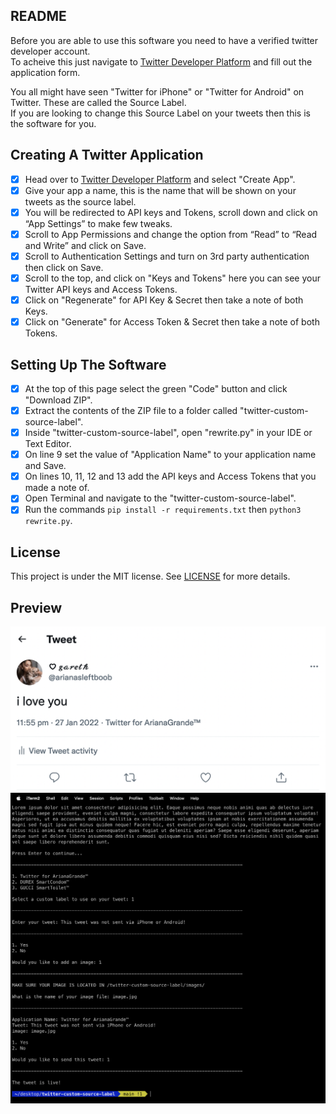 ## README

Before you are able to use this software you need to have a verified twitter developer account.\
To acheive this just navigate to [Twitter Developer Platform](https://developer.twitter.com/) and fill out the application form.

You all might have seen "Twitter for iPhone" or "Twitter for Android" on Twitter. These are called the Source Label.\
If you are looking to change this Source Label on your tweets then this is the software for you.

## Creating A Twitter Application

- [x] Head over to [Twitter Developer Platform](https://developer.twitter.com/en/portal/projects-and-apps) and select "Create App".
- [x] Give your app a name, this is the name that will be shown on your tweets as the source label.
- [x] You will be redirected to API keys and Tokens, scroll down and click on “App Settings” to make few tweaks.
- [x] Scroll to App Permissions and change the option from “Read” to “Read and Write” and click on Save.
- [x] Scroll to Authentication Settings and turn on 3rd party authentication then click on Save.
- [x] Scroll to the top, and click on "Keys and Tokens" here you can see your Twitter API keys and Access Tokens.
- [x] Click on "Regenerate" for API Key & Secret then take a note of both Keys.
- [x] Click on "Generate" for Access Token & Secret then take a note of both Tokens.

## Setting Up The Software

- [x] At the top of this page select the green "Code" button and click "Download ZIP".
- [x] Extract the contents of the ZIP file to a folder called "twitter-custom-source-label".
- [x] Inside "twitter-custom-source-label", open "rewrite.py" in your IDE or Text Editor.
- [x] On line 9 set the value of "Application Name" to your application name and Save.
- [x] On lines 10, 11, 12 and 13 add the API keys and Access Tokens that you made a note of.
- [x] Open Terminal and navigate to the "twitter-custom-source-label".
- [x] Run the commands `pip install -r requirements.txt` then `python3 rewrite.py`.

## License

This project is under the MIT license. See [LICENSE](./LICENSE) for more details.

## Preview

![Tweet Preview](./config/tweet_preview.png)
![Software Preview](./config/software_preview.png)
